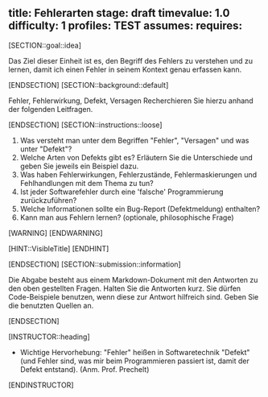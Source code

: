 title: Fehlerarten
stage: draft
timevalue: 1.0
difficulty: 1
profiles: TEST
assumes:
requires:
---
[SECTION::goal::idea]

Das Ziel dieser Einheit ist es, den Begriff des Fehlers zu verstehen und zu lernen, damit ich einen Fehler in seinem Kontext genau erfassen kann.

[ENDSECTION]
[SECTION::background::default]

Fehler, Fehlerwirkung, Defekt, Versagen
Recherchieren Sie hierzu anhand der folgenden Leitfragen.

[ENDSECTION]
[SECTION::instructions::loose]

1. Was versteht man unter dem Begriffen "Fehler", "Versagen" und was unter "Defekt"?
2. Welche Arten von Defekts gibt es?
   Erläutern Sie die Unterschiede und geben Sie jeweils ein Beispiel dazu.
3. Was haben Fehlerwirkungen, Fehlerzustände, Fehlermaskierungen und Fehlhandlungen mit dem Thema zu tun?
4. Ist jeder Softwarefehler durch eine 'falsche' Programmierung zurückzuführen?
5. Welche Informationen sollte ein Bug-Report (Defektmeldung) enthalten?
6. Kann man aus Fehlern lernen? (optionale, philosophische Frage)

[WARNING]
[ENDWARNING]

[HINT::VisibleTitle]
[ENDHINT]

[ENDSECTION]
[SECTION::submission::information]

Die Abgabe besteht aus einem Markdown-Dokument mit den Antworten zu den oben gestellten Fragen.
Halten Sie die Antworten kurz.
Sie dürfen Code-Beispiele benutzen, wenn diese zur Antwort hilfreich sind.
Geben Sie die benutzten Quellen an.

[ENDSECTION]

[INSTRUCTOR::heading]

- Wichtige Hervorhebung: "Fehler" heißen in Softwaretechnik "Defekt" (und Fehler sind, was mir beim Programmieren passiert ist, damit der Defekt entstand). (Anm. Prof. Prechelt)

[ENDINSTRUCTOR]
